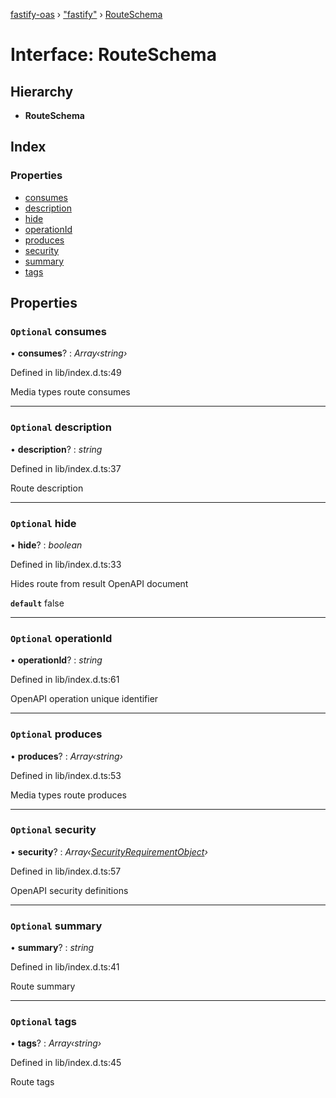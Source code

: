 [fastify-oas](../README.md) › ["fastify"](../modules/_fastify_.md) › [RouteSchema](_fastify_.routeschema.md)

# Interface: RouteSchema

## Hierarchy

* **RouteSchema**

## Index

### Properties

* [consumes](_fastify_.routeschema.md#optional-consumes)
* [description](_fastify_.routeschema.md#optional-description)
* [hide](_fastify_.routeschema.md#optional-hide)
* [operationId](_fastify_.routeschema.md#optional-operationid)
* [produces](_fastify_.routeschema.md#optional-produces)
* [security](_fastify_.routeschema.md#optional-security)
* [summary](_fastify_.routeschema.md#optional-summary)
* [tags](_fastify_.routeschema.md#optional-tags)

## Properties

### `Optional` consumes

• **consumes**? : *Array‹string›*

Defined in lib/index.d.ts:49

Media types route consumes

___

### `Optional` description

• **description**? : *string*

Defined in lib/index.d.ts:37

Route description

___

### `Optional` hide

• **hide**? : *boolean*

Defined in lib/index.d.ts:33

Hides route from result OpenAPI document

**`default`** false

___

### `Optional` operationId

• **operationId**? : *string*

Defined in lib/index.d.ts:61

OpenAPI operation unique identifier

___

### `Optional` produces

• **produces**? : *Array‹string›*

Defined in lib/index.d.ts:53

Media types route produces

___

### `Optional` security

• **security**? : *Array‹[SecurityRequirementObject](securityrequirementobject.md)›*

Defined in lib/index.d.ts:57

OpenAPI security definitions

___

### `Optional` summary

• **summary**? : *string*

Defined in lib/index.d.ts:41

Route summary

___

### `Optional` tags

• **tags**? : *Array‹string›*

Defined in lib/index.d.ts:45

Route tags
